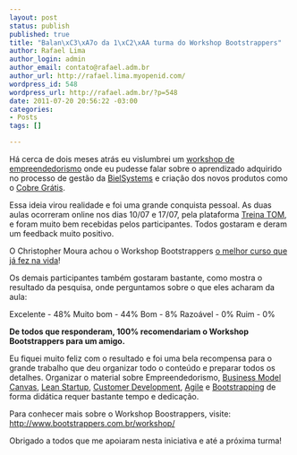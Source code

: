 ```yaml
--- 
layout: post
status: publish
published: true
title: "Balan\xC3\xA7o da 1\xC2\xAA turma do Workshop Bootstrappers"
author: Rafael Lima
author_login: admin
author_email: contato@rafael.adm.br
author_url: http://rafael.lima.myopenid.com/
wordpress_id: 548
wordpress_url: http://rafael.adm.br/?p=548
date: 2011-07-20 20:56:22 -03:00
categories: 
- Posts
tags: []

---
```

Há cerca de dois meses atrás eu vislumbrei um <a href="http://bootstrappers.com.br/workshop">workshop de empreendedorismo</a> onde eu pudesse falar sobre o aprendizado adquirido no processo de gestão da <a href="http://bielsystems.com.br">BielSystems</a> e criação dos novos produtos como o <a href="http://cobregratis.com.br">Cobre Grátis</a>.

Essa ideia virou realidade e foi uma grande conquista pessoal. As duas aulas ocorreram online nos dias 10/07 e 17/07, pela plataforma <a href="http://www.treinatom.com.br/pt/">Treina TOM</a>, e foram muito bem recebidas pelos participantes. Todos gostaram e deram um feedback muito positivo.

O Christopher Moura achou o Workshop Bootstrappers <a href="http://twitter.com/#!/christopher78/statuses/92642516649787392">o melhor curso que já fez na vida</a>!

Os demais participantes também gostaram bastante, como mostra o resultado da pesquisa, onde perguntamos sobre o que eles acharam da aula:

Excelente - 48%
Muito bom - 44%
Bom - 8%
Razoável - 0%
Ruim - 0%

<strong>De todos que responderam, 100% recomendariam o Workshop Bootstrappers para um amigo.</strong>

Eu fiquei muito feliz com o resultado e foi uma bela recompensa para o grande trabalho que deu organizar todo o conteúdo e preparar todos os detalhes. Organizar o material sobre Empreendedorismo, <a href="http://en.wikipedia.org/wiki/Business_Model_Canvas">Business Model Canvas</a>, <a href="http://www.startuplessonslearned.com/2008/09/lean-startup.html">Lean Startup</a>, <a href="http://www.startuplessonslearned.com/2008/11/what-is-customer-development.html">Customer Development</a>, <a href="http://en.wikipedia.org/wiki/Agile_development">Agile</a> e <a href="http://rafael.adm.br/p/o-que-e-bootstrapping/">Bootstrapping</a> de forma didática requer bastante tempo e dedicação.

Para conhecer mais sobre o Workshop Boostrappers, visite: <a href="http://www.bootstrappers.com.br/workshop/">http://www.bootstrappers.com.br/workshop/</a> 

Obrigado a todos que me apoiaram nesta iniciativa e até a próxima turma!
